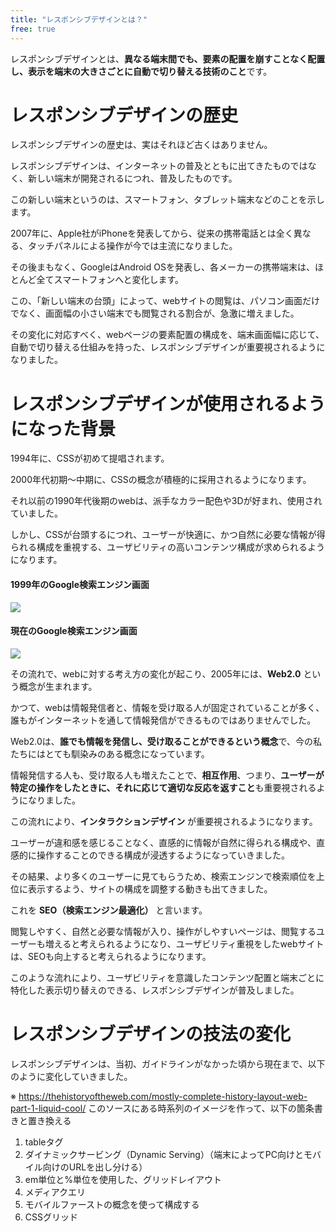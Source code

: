 ```yaml
---
title: "レスポンシブデザインとは？"
free: true
---
```


レスポンシブデザインとは、**異なる端末間でも、要素の配置を崩すことなく配置し、表示を端末の大きさごとに自動で切り替える技術のこと**です。

# レスポンシブデザインの歴史

レスポンシブデザインの歴史は、実はそれほど古くはありません。

レスポンシブデザインは、インターネットの普及とともに出てきたものではなく、新しい端末が開発されるにつれ、普及したものです。

この新しい端末というのは、スマートフォン、タブレット端末などのことを示します。

2007年に、Apple社がiPhoneを発表してから、従来の携帯電話とは全く異なる、タッチパネルによる操作が今では主流になりました。

その後まもなく、GoogleはAndroid OSを発表し、各メーカーの携帯端末は、ほとんど全てスマートフォンへと変化します。

この、「新しい端末の台頭」によって、webサイトの閲覧は、パソコン画面だけでなく、画面幅の小さい端末でも閲覧される割合が、急激に増えました。

その変化に対応すべく、webページの要素配置の構成を、端末画面幅に応じて、自動で切り替える仕組みを持った、レスポンシブデザインが重要視されるようになりました。

# レスポンシブデザインが使用されるようになった背景

1994年に、CSSが初めて提唱されます。

2000年代初期〜中期に、CSSの概念が積極的に採用されるようになります。

それ以前の1990年代後期のwebは、派手なカラー配色や3Dが好まれ、使用されていました。

しかし、CSSが台頭するにつれ、ユーザーが快適に、かつ自然に必要な情報が得られる構成を重視する、ユーザビリティの高いコンテンツ構成が求められるようになります。

#### 1999年のGoogle検索エンジン画面

![](https://storage.googleapis.com/zenn-user-upload/0ag2cxrxs4ok9tjahiv46lr5qyg6)

#### 現在のGoogle検索エンジン画面

![](https://storage.googleapis.com/zenn-user-upload/yx8g9vyg4gpc552j8g59r3zmippq)

その流れで、webに対する考え方の変化が起こり、2005年には、**Web2.0** という概念が生まれます。

かつて、webは情報発信者と、情報を受け取る人が固定されていることが多く、誰もがインターネットを通して情報発信ができるものではありませんでした。

Web2.0は、**誰でも情報を発信し、受け取ることができるという概念**で、今の私たちにはとても馴染みのある概念になっています。

情報発信する人も、受け取る人も増えたことで、**相互作用**、つまり、**ユーザーが特定の操作をしたときに、それに応じて適切な反応を返すこと**も重要視されるようになりました。

この流れにより、**インタラクションデザイン** が重要視されるようになります。

ユーザーが違和感を感じることなく、直感的に情報が自然に得られる構成や、直感的に操作することのできる構成が浸透するようになっていきました。

その結果、より多くのユーザーに見てもらうため、検索エンジンで検索順位を上位に表示するよう、サイトの構成を調整する動きも出てきました。

これを **SEO（検索エンジン最適化）** と言います。

閲覧しやすく、自然と必要な情報が入り、操作がしやすいページは、閲覧するユーザーも増えると考えられるようになり、ユーザビリティ重視をしたwebサイトは、SEOも向上すると考えられるようになります。

このような流れにより、ユーザビリティを意識したコンテンツ配置と端末ごとに特化した表示切り替えのできる、レスポンシブデザインが普及しました。

# レスポンシブデザインの技法の変化

レスポンシブデザインは、当初、ガイドラインがなかった頃から現在まで、以下のように変化していきました。

※ https://thehistoryoftheweb.com/mostly-complete-history-layout-web-part-1-liquid-cool/ このソースにある時系列のイメージを作って、以下の箇条書きと置き換える

1. tableタグ
2. ダイナミックサービング（Dynamic Serving）（端末によってPC向けとモバイル向けのURLを出し分ける）
3. em単位と%単位を使用した、グリッドレイアウト
4. メディアクエリ
5. モバイルファーストの概念を使って構成する
6. CSSグリッド